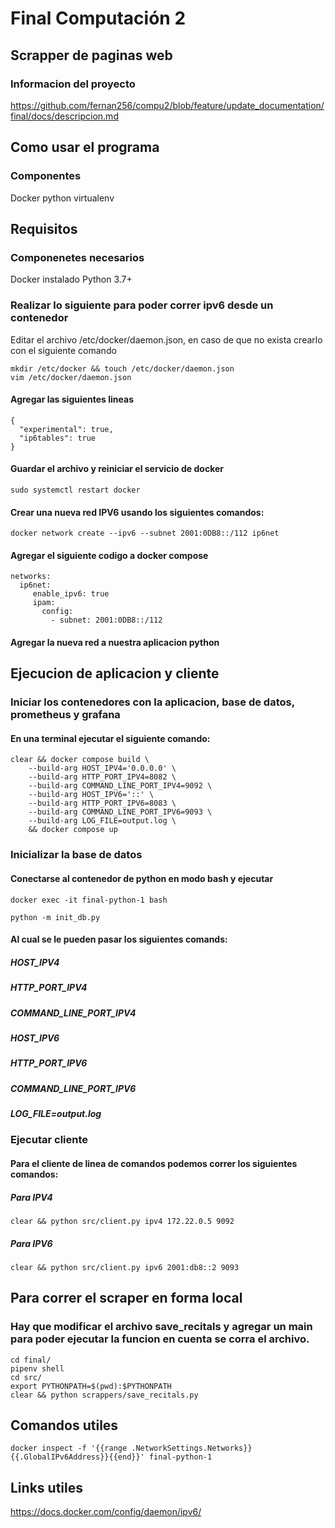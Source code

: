 # Final Computación 2

## Scrapper de paginas web

### Informacion del proyecto

https://github.com/fernan256/compu2/blob/feature/update_documentation/final/docs/descripcion.md

## Como usar el programa

### Componentes

Docker
python
virtualenv

## Requisitos
### Componenetes necesarios
Docker instalado
Python 3.7+
### Realizar lo siguiente para poder correr ipv6 desde un contenedor
Editar el archivo /etc/docker/daemon.json, en caso de que no exista crearlo con el siguiente comando
```
mkdir /etc/docker && touch /etc/docker/daemon.json
vim /etc/docker/daemon.json
```
#### Agregar las siguientes lineas
```
{
  "experimental": true,
  "ip6tables": true
}
```
#### Guardar el archivo y reiniciar el servicio de docker
```
sudo systemctl restart docker
```
#### Crear una nueva red IPV6 usando los siguientes comandos:
```
docker network create --ipv6 --subnet 2001:0DB8::/112 ip6net
```
#### Agregar el siguiente codigo a docker compose
```
networks:
  ip6net:
     enable_ipv6: true
     ipam:
       config:
         - subnet: 2001:0DB8::/112
```
#### Agregar la nueva red a nuestra aplicacion python

## Ejecucion de aplicacion y cliente

### Iniciar los contenedores con la aplicacion, base de datos, prometheus y grafana

#### En una terminal ejecutar el siguiente comando:

```
clear && docker compose build \
    --build-arg HOST_IPV4='0.0.0.0' \
    --build-arg HTTP_PORT_IPV4=8082 \
    --build-arg COMMAND_LINE_PORT_IPV4=9092 \
    --build-arg HOST_IPV6='::' \
    --build-arg HTTP_PORT_IPV6=8083 \
    --build-arg COMMAND_LINE_PORT_IPV6=9093 \
    --build-arg LOG_FILE=output.log \
    && docker compose up
```

### Inicializar la base de datos
#### Conectarse al contenedor de python en modo bash y ejecutar

```
docker exec -it final-python-1 bash

python -m init_db.py 
```

#### Al cual se le pueden pasar los siguientes comands:
##### HOST_IPV4
##### HTTP_PORT_IPV4
##### COMMAND_LINE_PORT_IPV4
##### HOST_IPV6
##### HTTP_PORT_IPV6
##### COMMAND_LINE_PORT_IPV6
##### LOG_FILE=output.log

### Ejecutar cliente

#### Para el cliente de linea de comandos podemos correr los siguientes comandos:


##### Para IPV4
```
clear && python src/client.py ipv4 172.22.0.5 9092
```

##### Para IPV6
```
clear && python src/client.py ipv6 2001:db8::2 9093
```

## Para correr el scraper en forma local

### Hay que modificar el archivo save_recitals y agregar un main para poder ejecutar la funcion en cuenta se corra el archivo.

```
cd final/
pipenv shell
cd src/
export PYTHONPATH=$(pwd):$PYTHONPATH
clear && python scrappers/save_recitals.py
```


## Comandos utiles

```
docker inspect -f '{{range .NetworkSettings.Networks}}{{.GlobalIPv6Address}}{{end}}' final-python-1
```

## Links utiles

https://docs.docker.com/config/daemon/ipv6/
